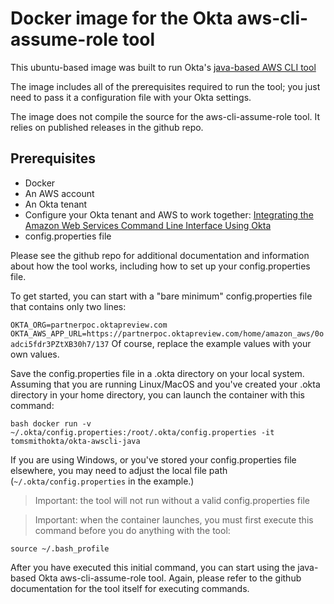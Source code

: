 # Docker image for the Okta aws-cli-assume-role tool

This ubuntu-based image was built to run Okta's [java-based AWS CLI tool](https://github.com/oktadeveloper/okta-aws-cli-assume-role)

The image includes all of the prerequisites required to run the tool; you just need to pass it a configuration file with your Okta settings.

The image does not compile the source for the aws-cli-assume-role tool. It relies on published releases in the github repo.

## Prerequisites

* Docker
* An AWS account
* An Okta tenant
* Configure your Okta tenant and AWS to work together: [Integrating the Amazon Web Services Command Line Interface Using Okta](https://support.okta.com/help/s/article/Integrating-the-Amazon-Web-Services-Command-Line-Interface-Using-Okta)
* config.properties file

Please see the github repo for additional documentation and information about how the tool works, including how to set up your config.properties file.

To get started, you can start with a "bare minimum" config.properties file that contains only two lines:

`
OKTA_ORG=partnerpoc.oktapreview.com
OKTA_AWS_APP_URL=https://partnerpoc.oktapreview.com/home/amazon_aws/0oadci5fdr3PZtXB30h7/137
`
Of course, replace the example values with your own values.

Save the config.properties file in a .okta directory on your local system. Assuming that you are running Linux/MacOS and you've created your .okta directory in your home directory, you can launch the container with this command:

`bash
docker run -v ~/.okta/config.properties:/root/.okta/config.properties -it tomsmithokta/okta-awscli-java
`

If you are using Windows, or you've stored your config.properties file elsewhere, you may need to adjust the local file path (`~/.okta/config.properties` in the example.)

>Important: the tool will not run without a valid config.properties file

>Important: when the container launches, you must first execute this command before you do anything with the tool:

`source ~/.bash_profile`

After you have executed this initial command, you can start using the java-based Okta aws-cli-assume-role tool. Again, please refer to the github documentation for the tool itself for executing commands.
